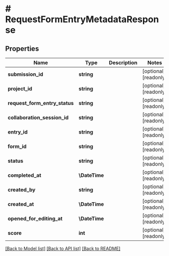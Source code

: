# # RequestFormEntryMetadataResponse

## Properties

Name | Type | Description | Notes
------------ | ------------- | ------------- | -------------
**submission_id** | **string** |  | [optional] [readonly]
**project_id** | **string** |  | [optional] [readonly]
**request_form_entry_status** | **string** |  | [optional] [readonly]
**collaboration_session_id** | **string** |  | [optional] [readonly]
**entry_id** | **string** |  | [optional] [readonly]
**form_id** | **string** |  | [optional] [readonly]
**status** | **string** |  | [optional] [readonly]
**completed_at** | **\DateTime** |  | [optional] [readonly]
**created_by** | **string** |  | [optional] [readonly]
**created_at** | **\DateTime** |  | [optional] [readonly]
**opened_for_editing_at** | **\DateTime** |  | [optional] [readonly]
**score** | **int** |  | [optional] [readonly]

[[Back to Model list]](../../README.md#models) [[Back to API list]](../../README.md#endpoints) [[Back to README]](../../README.md)
